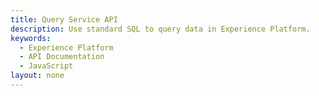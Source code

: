 ```yaml
---
title: Query Service API
description: Use standard SQL to query data in Experience Platform.
keywords: 
  - Experience Platform
  - API Documentation
  - JavaScript
layout: none
--- 
```

<RedoclyAPIBlock src="experience-platform-apis/static/swagger-specs/query-service.yaml"/>